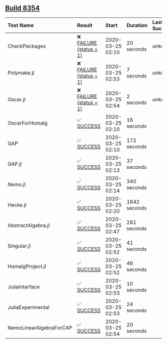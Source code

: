 ## [Build 8354](https://oscarci.mathematik.uni-kl.de/job/oscar/8354/)

| Test Name    | Result | Start | Duration | Last Success |
|:-------------|:-------|:------|:---------|:-------------|
| CheckPackages | ❌ [FAILURE (status = 1)](https://oscarci.mathematik.uni-kl.de/job/oscar/8354/artifact/logs/build-8354/CheckPackages.log) | 2020-03-25 02:10 | 20 seconds | unknown |
| Polymake.jl | ❌ [FAILURE (status = 1)](https://oscarci.mathematik.uni-kl.de/job/oscar/8354/artifact/logs/build-8354/Polymake.jl.log) | 2020-03-25 02:53 | 7 seconds | unknown |
| Oscar.jl | ❌ [FAILURE (status = 1)](https://oscarci.mathematik.uni-kl.de/job/oscar/8354/artifact/logs/build-8354/Oscar.jl.log) | 2020-03-25 02:54 | 2 seconds | unknown |
| OscarForHomalg | ✅ [SUCCESS](https://oscarci.mathematik.uni-kl.de/job/oscar/8354/artifact/logs/build-8354/OscarForHomalg.log) | 2020-03-25 02:10 | 16 seconds |  |
| GAP | ✅ [SUCCESS](https://oscarci.mathematik.uni-kl.de/job/oscar/8354/artifact/logs/build-8354/GAP.log) | 2020-03-25 02:10 | 172 seconds |  |
| GAP.jl | ✅ [SUCCESS](https://oscarci.mathematik.uni-kl.de/job/oscar/8354/artifact/logs/build-8354/GAP.jl.log) | 2020-03-25 02:13 | 37 seconds |  |
| Nemo.jl | ✅ [SUCCESS](https://oscarci.mathematik.uni-kl.de/job/oscar/8354/artifact/logs/build-8354/Nemo.jl.log) | 2020-03-25 02:14 | 340 seconds |  |
| Hecke.jl | ✅ [SUCCESS](https://oscarci.mathematik.uni-kl.de/job/oscar/8354/artifact/logs/build-8354/Hecke.jl.log) | 2020-03-25 02:20 | 1642 seconds |  |
| AbstractAlgebra.jl | ✅ [SUCCESS](https://oscarci.mathematik.uni-kl.de/job/oscar/8354/artifact/logs/build-8354/AbstractAlgebra.jl.log) | 2020-03-25 02:47 | 281 seconds |  |
| Singular.jl | ✅ [SUCCESS](https://oscarci.mathematik.uni-kl.de/job/oscar/8354/artifact/logs/build-8354/Singular.jl.log) | 2020-03-25 02:52 | 41 seconds |  |
| HomalgProject.jl | ✅ [SUCCESS](https://oscarci.mathematik.uni-kl.de/job/oscar/8354/artifact/logs/build-8354/HomalgProject.jl.log) | 2020-03-25 02:52 | 46 seconds |  |
| JuliaInterface | ✅ [SUCCESS](https://oscarci.mathematik.uni-kl.de/job/oscar/8354/artifact/logs/build-8354/JuliaInterface.log) | 2020-03-25 02:53 | 10 seconds |  |
| JuliaExperimental | ✅ [SUCCESS](https://oscarci.mathematik.uni-kl.de/job/oscar/8354/artifact/logs/build-8354/JuliaExperimental.log) | 2020-03-25 02:53 | 24 seconds |  |
| NemoLinearAlgebraForCAP | ✅ [SUCCESS](https://oscarci.mathematik.uni-kl.de/job/oscar/8354/artifact/logs/build-8354/NemoLinearAlgebraForCAP.log) | 2020-03-25 02:54 | 20 seconds |  |
